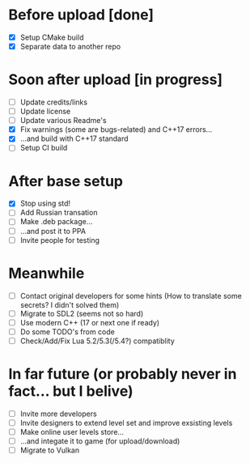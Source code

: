 # Before upload [done]
 * [x] Setup CMake build
 * [x] Separate data to another repo

# Soon after upload [in progress]
 * [ ] Update credits/links
 * [ ] Update license
 * [ ] Update various Readme's
 * [x] Fix warnings (some are bugs-related) and C++17 errors…
 * [x] …and build with C++17 standard
 * [ ] Setup CI build

# After base setup
 * [x] Stop using std!
 * [ ] Add Russian transation
 * [ ] Make .deb package…
 * [ ] …and post it to PPA
 * [ ] Invite people for testing

# Meanwhile
 * [ ] Contact original developers for some hints (How to translate some secrets? I didn't solved them)
 * [ ] Migrate to SDL2 (seems not so hard)
 * [ ] Use modern C++ (17 or next one if ready)
 * [ ] Do some TODO's from code
 * [ ] Check/Add/Fix Lua 5.2/5.3(/5.4?) compatiblity

# In far future (or probably never in fact… but I belive)
 * [ ] Invite more developers
 * [ ] Invite designers to extend level set and improve exsisting levels
 * [ ] Make online user levels store…
 * [ ] …and integate it to game (for upload/download)
 * [ ] Migrate to Vulkan
